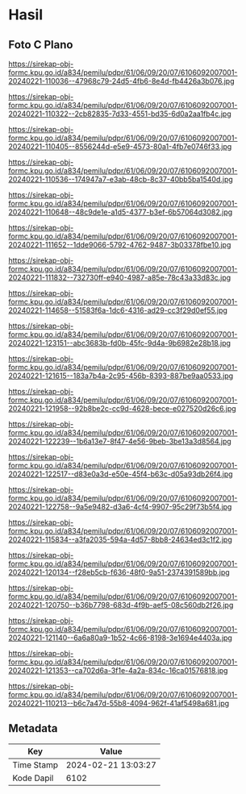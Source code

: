 # Hasil

## Foto C Plano

https://sirekap-obj-formc.kpu.go.id/a834/pemilu/pdpr/61/06/09/20/07/6106092007001-20240221-110036--47968c79-24d5-4fb6-8e4d-fb4426a3b076.jpg

https://sirekap-obj-formc.kpu.go.id/a834/pemilu/pdpr/61/06/09/20/07/6106092007001-20240221-110322--2cb82835-7d33-4551-bd35-6d0a2aa1fb4c.jpg

https://sirekap-obj-formc.kpu.go.id/a834/pemilu/pdpr/61/06/09/20/07/6106092007001-20240221-110405--8556244d-e5e9-4573-80a1-4fb7e0746f33.jpg

https://sirekap-obj-formc.kpu.go.id/a834/pemilu/pdpr/61/06/09/20/07/6106092007001-20240221-110536--174947a7-e3ab-48cb-8c37-40bb5ba1540d.jpg

https://sirekap-obj-formc.kpu.go.id/a834/pemilu/pdpr/61/06/09/20/07/6106092007001-20240221-110648--48c9de1e-a1d5-4377-b3ef-6b57064d3082.jpg

https://sirekap-obj-formc.kpu.go.id/a834/pemilu/pdpr/61/06/09/20/07/6106092007001-20240221-111652--1dde9066-5792-4762-9487-3b03378fbe10.jpg

https://sirekap-obj-formc.kpu.go.id/a834/pemilu/pdpr/61/06/09/20/07/6106092007001-20240221-111832--732730ff-e940-4987-a85e-78c43a33d83c.jpg

https://sirekap-obj-formc.kpu.go.id/a834/pemilu/pdpr/61/06/09/20/07/6106092007001-20240221-114658--51583f6a-1dc6-4316-ad29-cc3f29d0ef55.jpg

https://sirekap-obj-formc.kpu.go.id/a834/pemilu/pdpr/61/06/09/20/07/6106092007001-20240221-123151--abc3683b-fd0b-45fc-9d4a-9b6982e28b18.jpg

https://sirekap-obj-formc.kpu.go.id/a834/pemilu/pdpr/61/06/09/20/07/6106092007001-20240221-121615--183a7b4a-2c95-456b-8393-887be9aa0533.jpg

https://sirekap-obj-formc.kpu.go.id/a834/pemilu/pdpr/61/06/09/20/07/6106092007001-20240221-121958--92b8be2c-cc9d-4628-bece-e027520d26c6.jpg

https://sirekap-obj-formc.kpu.go.id/a834/pemilu/pdpr/61/06/09/20/07/6106092007001-20240221-122239--1b6a13e7-8f47-4e56-9beb-3be13a3d8564.jpg

https://sirekap-obj-formc.kpu.go.id/a834/pemilu/pdpr/61/06/09/20/07/6106092007001-20240221-122517--d83e0a3d-e50e-45f4-b63c-d05a93db26f4.jpg

https://sirekap-obj-formc.kpu.go.id/a834/pemilu/pdpr/61/06/09/20/07/6106092007001-20240221-122758--9a5e9482-d3a6-4cf4-9907-95c29f73b5f4.jpg

https://sirekap-obj-formc.kpu.go.id/a834/pemilu/pdpr/61/06/09/20/07/6106092007001-20240221-115834--a3fa2035-594a-4d57-8bb8-24634ed3c1f2.jpg

https://sirekap-obj-formc.kpu.go.id/a834/pemilu/pdpr/61/06/09/20/07/6106092007001-20240221-120134--f28eb5cb-f636-48f0-9a51-2374391589bb.jpg

https://sirekap-obj-formc.kpu.go.id/a834/pemilu/pdpr/61/06/09/20/07/6106092007001-20240221-120750--b36b7798-683d-4f9b-aef5-08c560db2f26.jpg

https://sirekap-obj-formc.kpu.go.id/a834/pemilu/pdpr/61/06/09/20/07/6106092007001-20240221-121140--6a6a80a9-1b52-4c66-8198-3e1694e4403a.jpg

https://sirekap-obj-formc.kpu.go.id/a834/pemilu/pdpr/61/06/09/20/07/6106092007001-20240221-121353--ca702d6a-3f1e-4a2a-834c-16ca01576818.jpg

https://sirekap-obj-formc.kpu.go.id/a834/pemilu/pdpr/61/06/09/20/07/6106092007001-20240221-110213--b6c7a47d-55b8-4094-962f-41af5498a681.jpg


## Metadata

| Key        | Value               |
| ---------- | ------------------- |
| Time Stamp | 2024-02-21 13:03:27 |
| Kode Dapil | 6102                |



